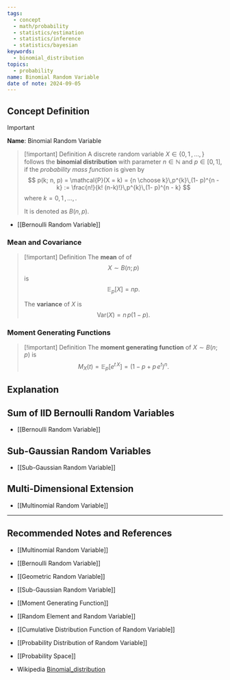 ```yaml
---
tags:
  - concept
  - math/probability
  - statistics/estimation
  - statistics/inference
  - statistics/bayesian
keywords:
  - binomial_distribution
topics:
  - probability
name: Binomial Random Variable
date of note: 2024-09-05
---
```


## Concept Definition

>[!important]
>**Name**: Binomial Random Variable

>[!important] Definition
>A discrete random variable $X \in \{ 0,\,1 \,{,}\ldots{,}\, \}$ follows the **binomial distribution** with parameter $n\in \mathbb{N}$ and $p\in [0,1]$, if the *probability mass function* is given by 
>$$
>p(k; n, p) = \mathcal{P}(X = k) = {n \choose k}\,p^{k}\,(1- p)^{n - k} :=  \frac{n!}{k! (n-k)!}\,p^{k}\,(1- p)^{n - k}
>$$
>where $k = 0,\,1 \,{,}\ldots{,}\,$.
>
>It is denoted as $B(n, p).$

- [[Bernoulli Random Variable]]

### Mean and Covariance

>[!important] Definition
>The **mean** of  of $$X \sim B(n; p)$$ is $$\mathbb{E}_{ p }\left[  X \right] = n p.$$ 
>
>The **variance** of $X$ is $$\text{Var}(X) = n\,p(1 - p).$$
>

### Moment Generating Functions

>[!important] Definition
>The **moment generating function** of $X \sim  B(n; p)$ is 
>$$
>M_{X}(t) = \mathbb{E}_{ p }\left[  e^{t\, X} \right] = \left(1 - p + p\,e^{t}\right)^{n}.
>$$
>




## Explanation





## Sum of IID Bernoulli Random Variables

- [[Bernoulli Random Variable]]


## Sub-Gaussian Random Variables

- [[Sub-Gaussian Random Variable]]


## Multi-Dimensional Extension

- [[Multinomial Random Variable]]



-----------
##  Recommended Notes and References

- [[Multinomial Random Variable]]
- [[Bernoulli Random Variable]]
- [[Geometric Random Variable]]
- [[Sub-Gaussian Random Variable]]

- [[Moment Generating Function]]
- [[Random Element and Random Variable]]
- [[Cumulative Distribution Function of Random Variable]]
- [[Probability Distribution of Random Variable]]
- [[Probability Space]]

- Wikipedia [Binomial_distribution](https://en.wikipedia.org/wiki/Binomial_distribution)